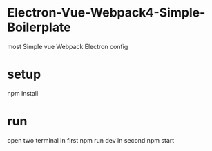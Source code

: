 # Electron-Vue-Webpack4-Simple-Boilerplate
most Simple vue Webpack Electron config

# setup
npm install

# run
open two terminal 
in first
npm run dev
in second
npm start
